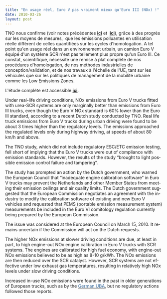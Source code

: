 ```yaml
---
title: "En usage réel, Euro V pas vraiment mieux qu'Euro III (NOx) !"
date: 2010-03-26
layout: post
---
```


<p class="initial"><span lang="EN-GB" style="text-decoration: none"> TNO nous confirme (voir notes précédentes <strong><a href="/2010/01/quand-viendra-lheure-de-la-connaissance-des-emissions-reelles.html" target="_blank">ici</a></strong> et  <strong><span style="text-decoration: underline"><a href="/2010/02/la-pollution-un-probleme-resolu.html" target="_blank">ici</a></span></strong>), grâce à des progrès sur les moyens de mesures,  que les émissions polluantes en utilisation réelle diffèrent de celles quantifiées sur les cycles d'homologation. A tel point qu'en usage réel dans un environnement urbain, un camion Euro V équipé d'un système SCR n'est pas tellement plus propre qu'un Euro III. Ce constat, scientifique, nécessite une remise à plat complète de nos procédures d'homologation, de nos méthodes industrielles de conception/validation, et de nos travaux à l'échelle de l'UE, tant sur les véhicules que sur les politiques de management de la mobilité urbaine comme les Low Emissions Zones.</span></p> <p class="initial"><span lang="EN-GB">L'étude complète est accessible <strong><span style="text-decoration: underline"><a href="http://www.leefmilieu.nl/pdf_s/2009-12-02_TNO%20Rapport_On-road%20NOx%20emissions%20of%20Euro-V%20trucks.pdf" target="_blank">ici</a></span></strong>.</span></p> <p class="initial"><span lang="EN-GB"> </span></p>  <!--more-->  <p class="initial"><span lang="EN-GB">Under real-life driving conditions, NOx emissions from Euro V trucks fitted with urea-SCR systems are only marginally better than emissions from Euro III trucks, even though the Euro V NOx standard is 60% lower than the Euro III standard, according to a recent Dutch study conducted by TNO. Real life truck emissions from Euro V trucks during urban driving were found to be about 3 times higher than the regulatory levels. The emissions approached the regulated levels only during highway driving, at speeds of about 80 km/h and above.</span></p> <p><span lang="EN-GB">The TNO study, which did not include regulatory ESC/ETC emission testing, fell short of implying that the Euro V trucks were out of compliance with emission standards. However, the results of the study “brought to light possible emission control failure and tampering”.</span></p> <p><span lang="EN-GB">The study has prompted an action by the Dutch government, who warned the European Council that “inadequate engine calibration software” in Euro V trucks may prevent the </span><span lang="EN-GB">Netherlands</span><span lang="EN-GB"> and other </span><span lang="EN-GB">Member</span><span lang="EN-GB"> </span><span lang="EN-GB">States</span><span lang="EN-GB"> from meeting their emission ceilings and air quality limits. The Dutch government suggested that the European Commission negotiates an agreement with the industry to modify the calibration software of existing and new Euro V vehicles and requested that PEMS (portable emission measurement system) measurements be included in the Euro VI comitology regulation currently being prepared by the European Commission.</span></p> <p><span lang="EN-GB">The issue was considered at the European Council on </span><span lang="EN-GB">March 15, 2010</span><span lang="EN-GB">. It remains uncertain if the Commission will act on the Dutch requests.</span></p> <p><span lang="EN-GB">The higher NOx emissions at slower driving conditions are due, at least in part, to high engine-out NOx engine calibration in Euro V trucks with SCR systems. The engines are calibrated for high fuel economy, with engine-out NOx emissions believed to be as high as 8-10 g/kWh. The NOx emissions are then reduced over the SCR catalyst. However, SCR systems are not effective under low exhaust gas temperatures, resulting in relatively high NOx levels under slow driving conditions.</span></p> <p><span lang="EN-GB">Increased in-use NOx emissions were found in the past in older generations of European trucks, such as by the </span><span><a href="http://www.dieselnet.com/news/2003/02uba.php" title="archive news article"><span lang="EN-GB"><font color="#336699">German UBA</font></span></a></span><span lang="EN-GB">, but no regulatory actions followed those reports.</span></p>